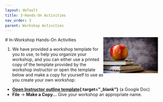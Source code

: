 ```yaml
---
layout: default
title: 3-Hands-On Activities
nav_order: 3
parent: Workshop Activities
---
```

<img src="images/apple-logo.png" style="float:right;width:180px;" alt="Apple Logo">
# In-Workshop Hands-On Activities

1. We have provided a workshop template for you to use, to help you organize your workshop, and you can either use a printed copy of the template provided by the workshop instructor or open the template below and make a copy for yourself to use as you create your own workshop: 
- **[Open Instructor outline template](http://bit.ly/2SKcBf6){:target="_blank"}** (a Google Doc)
- **File** -> **Make a Copy…**   Give your workshop an appropriate name.
